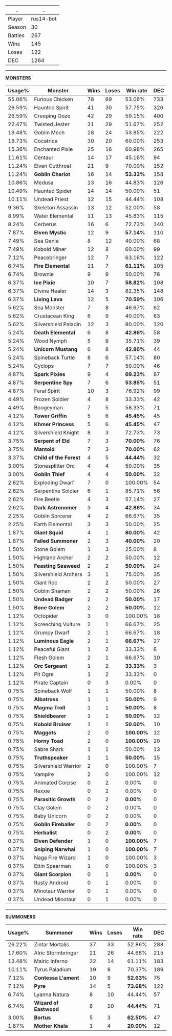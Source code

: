 .|.
|-|-
Player|rus14-bot
Season|30
Battles|267
Wins|145
Loses|122
DEC|1264

---
**MONSTERS**

Usage%|Monster|Wins|Loses|Win rate|DEC|
-|-|-|-|-|-|
55.06%|Furious Chicken|78|69|53.06%|733|
26.59%|Haunted Spirit|41|30|57.75%|326|
26.59%|Creeping Ooze|42|29|59.15%|400|
22.47%|Twisted Jester|31|29|51.67%|252|
19.48%|Goblin Mech|28|24|53.85%|222|
18.73%|Cocatrice|30|20|60.00%|253|
15.36%|Enchanted Pixie|25|16|60.98%|265|
11.61%|Centaur|14|17|45.16%|94|
11.24%|Elven Cutthroat|21|9|70.00%|152|
11.24%|**Goblin Chariot**|16|14|**53.33%**|158|
10.86%|Medusa|13|16|44.83%|126|
10.49%|Haunted Spider|14|14|50.00%|51|
10.11%|Undead Priest|12|15|44.44%|108|
9.36%|Skeleton Assassin|13|12|52.00%|58|
8.99%|Water Elemental|11|13|45.83%|115|
8.24%|Cerberus|16|6|72.73%|140|
7.87%|**Elven Mystic**|12|9|**57.14%**|110|
7.49%|Sea Genie|8|12|40.00%|68|
7.49%|Kobold Miner|12|8|60.00%|99|
7.12%|Peacebringer|12|7|63.16%|122|
6.74%|**Fire Elemental**|11|7|**61.11%**|105|
6.74%|Brownie|9|9|50.00%|76|
6.37%|**Ice Pixie**|10|7|**58.82%**|108|
6.37%|Divine Healer|14|3|82.35%|148|
6.37%|**Living Lava**|12|5|**70.59%**|106|
5.62%|Sea Monster|7|8|46.67%|62|
5.62%|Crustacean King|6|9|40.00%|63|
5.62%|Silvershield Paladin|12|3|80.00%|120|
5.24%|**Death Elemental**|6|8|**42.86%**|58|
5.24%|Wood Nymph|5|9|35.71%|39|
5.24%|**Unicorn Mustang**|6|8|**42.86%**|44|
5.24%|Spineback Turtle|8|6|57.14%|80|
5.24%|Cyclops|7|7|50.00%|46|
4.87%|**Spark Pixies**|9|4|**69.23%**|87|
4.87%|**Serpentine Spy**|7|6|**53.85%**|51|
4.87%|Feral Spirit|10|3|76.92%|99|
4.49%|Frozen Soldier|4|8|33.33%|42|
4.49%|Boogeyman|7|5|58.33%|71|
4.12%|**Tower Griffin**|5|6|**45.45%**|45|
4.12%|**Khmer Princess**|5|6|**45.45%**|47|
4.12%|Silvershield Knight|8|3|72.73%|73|
3.75%|**Serpent of Eld**|7|3|**70.00%**|76|
3.75%|**Mantoid**|7|3|**70.00%**|62|
3.37%|**Child of the Forest**|4|5|**44.44%**|32|
3.00%|Stonesplitter Orc|4|4|50.00%|35|
3.00%|**Goblin Thief**|4|4|**50.00%**|32|
2.62%|Exploding Dwarf|7|0|100.00%|54|
2.62%|Serpentine Soldier|6|1|85.71%|56|
2.62%|Fire Beetle|4|3|57.14%|27|
2.62%|**Dark Astronomer**|3|4|**42.86%**|34|
2.25%|Goblin Sorcerer|4|2|66.67%|35|
2.25%|Earth Elemental|3|3|50.00%|25|
1.87%|**Giant Squid**|4|1|**80.00%**|42|
1.87%|**Failed Summoner**|2|3|**40.00%**|20|
1.50%|Stone Golem|1|3|25.00%|8|
1.50%|Highland Archer|2|2|50.00%|12|
1.50%|**Feasting Seaweed**|2|2|**50.00%**|24|
1.50%|Silvershield Archers|3|1|75.00%|35|
1.50%|Giant Roc|2|2|50.00%|27|
1.50%|Goblin Shaman|2|2|50.00%|26|
1.50%|**Undead Badger**|2|2|**50.00%**|17|
1.50%|**Bone Golem**|2|2|**50.00%**|12|
1.12%|Octopider|3|0|100.00%|18|
1.12%|Screeching Vulture|2|1|66.67%|25|
1.12%|Grumpy Dwarf|2|1|66.67%|18|
1.12%|**Luminous Eagle**|2|1|**66.67%**|27|
1.12%|Peaceful Giant|1|2|33.33%|6|
1.12%|Flesh Golem|2|1|66.67%|10|
1.12%|**Orc Sergeant**|1|2|**33.33%**|3|
1.12%|Pit Ogre|1|2|33.33%|0|
1.12%|Pirate Captain|0|3|0.00%|0|
0.75%|Spineback Wolf|1|1|50.00%|8|
0.75%|**Albatross**|1|1|**50.00%**|9|
0.75%|**Magma Troll**|1|1|**50.00%**|8|
0.75%|**Shieldbearer**|1|1|**50.00%**|12|
0.75%|**Kobold Bruiser**|1|1|**50.00%**|10|
0.75%|**Maggots**|2|0|**100.00%**|12|
0.75%|**Horny Toad**|2|0|**100.00%**|20|
0.75%|Sabre Shark|1|1|50.00%|13|
0.75%|**Truthspeaker**|1|1|**50.00%**|15|
0.75%|Silvershield Warrior|2|0|100.00%|7|
0.75%|Vampire|2|0|100.00%|12|
0.75%|Animated Corpse|0|2|0.00%|0|
0.75%|Rexxie|0|2|0.00%|0|
0.75%|**Parasitic Growth**|0|2|**0.00%**|0|
0.75%|Clay Golem|0|2|0.00%|0|
0.75%|Baby Unicorn|0|2|0.00%|0|
0.75%|**Goblin Fireballer**|0|2|**0.00%**|0|
0.75%|**Herbalist**|0|2|**0.00%**|0|
0.37%|**Elven Defender**|1|0|**100.00%**|7|
0.37%|**Sniping Narwhal**|1|0|**100.00%**|7|
0.37%|Naga Fire Wizard|1|0|100.00%|3|
0.37%|Ettin Spearman|1|0|100.00%|3|
0.37%|**Giant Scorpion**|0|1|**0.00%**|0|
0.37%|Rusty Android|0|1|0.00%|0|
0.37%|Minotaur Warrior|0|1|0.00%|0|
0.37%|Undead Minotaur|0|1|0.00%|0|

---
**SUMMONERS**

Usage%|Summoner|Wins|Loses|Win rate|DEC|
-|-|-|-|-|-|
26.22%|Zintar Mortalis|37|33|52.86%|288|
17.60%|Alric Stormbringer|21|26|44.68%|215|
13.48%|Malric Inferno|22|14|61.11%|183|
10.11%|Tyrus Paladium|19|8|70.37%|189|
7.12%|**Contessa L'ament**|10|9|**52.63%**|75|
7.12%|**Pyre**|14|5|**73.68%**|122|
6.74%|Lyanna Natura|8|10|44.44%|57|
6.74%|**Wizard of Eastwood**|8|10|**44.44%**|71|
3.00%|**Bortus**|5|3|**62.50%**|47|
1.87%|**Mother Khala**|1|4|**20.00%**|12|
